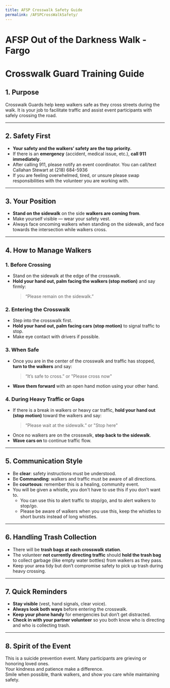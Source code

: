 ```yaml
---
title: AFSP Crosswalk Safety Guide
permalink: /AFSPCrossWalkSafety/
---
```


# AFSP Out of the Darkness Walk - Fargo
# Crosswalk Guard Training Guide

## 1. Purpose
Crosswalk Guards help keep walkers safe as they cross streets during the walk.
It is your job to facilitate traffic and assist event participants with safely crossing the road.

---

## 2. Safety First
- **Your safety and the walkers’ safety are the top priority.**
- If there is an **emergency** (accident, medical issue, etc.), **call 911 immediately**.
- After calling 911, please notify an event coordinator. You can call/text Callahan Stewart at (218) 684-5936
- If you are feeling overwhelmed, tired, or unsure please swap responsibilities with the volunteer you are working with.

---

## 3. Your Position
- **Stand on the sidewalk** on the side **walkers are coming from**.
- Make yourself visible — wear your safety vest.
- Always face oncoming walkers when standing on the sidewalk, and face towards the intersection while walkers cross.

---

## 4. How to Manage Walkers

### 1. Before Crossing
- Stand on the sidewalk at the edge of the crosswalk.
- **Hold your hand out, palm facing the walkers (stop motion)** and say firmly:  
  > “Please remain on the sidewalk.”

### 2. Entering the Crosswalk
- Step into the crosswalk first.
- **Hold your hand out, palm facing cars (stop motion)** to signal traffic to stop.
- Make eye contact with drivers if possible.

### 3. When Safe
- Once you are in the center of the crosswalk and traffic has stopped, **turn to the walkers** and say:  
  > “It’s safe to cross.” or "Please cross now"
- **Wave them forward** with an open hand motion using your other hand.

### 4. During Heavy Traffic or Gaps
- If there is a break in walkers or heavy car traffic, **hold your hand out (stop motion)** toward the walkers and say:  
  > “Please wait at the sidewalk.” or "Stop here"
- Once no walkers are on the crosswalk, **step back to the sidewalk**.
- **Wave cars on** to continue traffic flow.

---

## 5. Communication Style
- Be **clear**: safety instructions must be understood.
- Be **Commanding**: walkers and traffic must be aware of all directions.
- Be **courteous**: remember this is a healing, community event.
- You will be given a whistle, you don't have to use this if you don't want to.
  - You can use this to alert traffic to stop/go, and to alert walkers to stop/go.
  - Please be aware of walkers when you use this, keep the whistles to short bursts instead of long whistles.

---

## 6. Handling Trash Collection
- There will be **trash bags at each crosswalk station**.
- The volunteer **not currently directing traffic** should **hold the trash bag** to collect garbage (like empty water bottles) from walkers as they pass.
- Keep your area tidy but don’t compromise safety to pick up trash during heavy crossing.

---

## 7. Quick Reminders
- **Stay visible** (vest, hand signals, clear voice).
- **Always look both ways** before entering the crosswalk.
- **Keep your phone handy** for emergencies but don’t get distracted.
- **Check in with your partner volunteer** so you both know who is directing and who is collecting trash.

---

## 8. Spirit of the Event
This is a suicide prevention event. Many participants are grieving or honoring loved ones.  
Your kindness and patience make a difference.  
Smile when possible, thank walkers, and show you care while maintaining safety.

